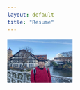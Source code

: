```yaml
---
layout: default
title: "Resume"
---
```

<img src="/assets/photo1.jpeg" width="150" height="100"/>


